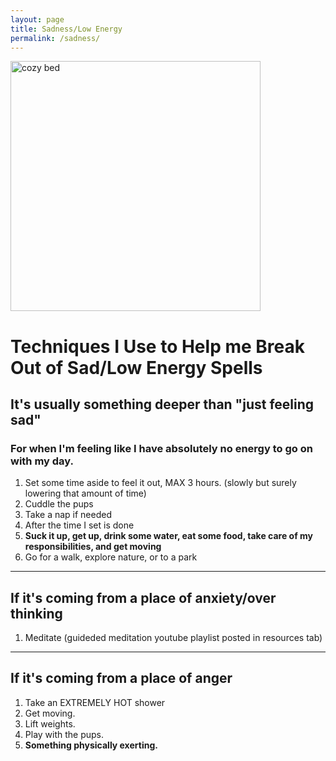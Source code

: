 ```yaml
---
layout: page
title: Sadness/Low Energy
permalink: /sadness/
---
```

<img src="https://images.unsplash.com/photo-1542639130-c9fadbddcc6b?ixlib=rb-4.0.3&ixid=MnwxMjA3fDB8MHxwaG90by1wYWdlfHx8fGVufDB8fHx8&auto=format&fit=crop&w=687&q=80" alt="cozy bed" width="400" height="400"/>
<br>

# Techniques I Use to Help me Break Out of Sad/Low Energy Spells
## It's usually something deeper than "just feeling sad"

### For when I'm feeling like I have absolutely no energy to go on with my day. 
1. Set some time aside to feel it out, MAX 3 hours. (slowly but surely lowering that amount of time)
2. Cuddle the pups
3. Take a nap if needed
4. After the time I set is done 
5. **Suck it up, get up, drink some water, eat some food, take care of my responsibilities, and get moving**
6. Go for a walk, explore nature, or to a park

---
If it's coming from a place of anxiety/over thinking
---
1. Meditate (guideded meditation youtube playlist posted in resources tab)

---
If it's coming from a place of anger
---
1. Take an EXTREMELY HOT shower
2. Get moving. 
3. Lift weights. 
4. Play with the pups. 
5. **Something physically exerting.**
